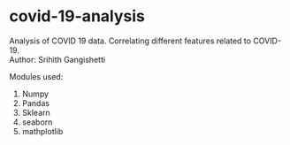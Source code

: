 # covid-19-analysis

Analysis of COVID 19 data. Correlating different features related to COVID-19.
</br>
Author: Srihith Gangishetti</br>

Modules used:</br>
1. Numpy
2. Pandas
3. Sklearn
4. seaborn
5. mathplotlib
